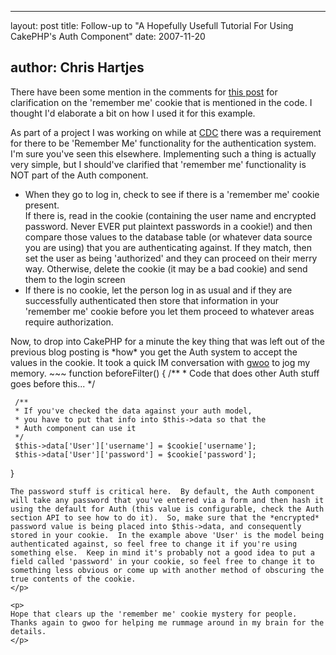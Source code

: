 <hr />

<p>layout: post
title: Follow-up to "A Hopefully Usefull Tutorial For Using CakePHP's Auth Component"
date: 2007-11-20</p>

<h2>author: Chris Hartjes</h2>

<p>
There have been some mention in the comments for <a href="http://www.littlehart.net/atthekeyboard/2007/09/11/a-hopefully-useful-tutorial-for-using-cakephps-auth-component/">this post</a> for clarification on the 'remember me' cookie that is mentioned in the code.  I thought I'd elaborate a bit on how I used it for this example.</p>

<p>
As part of a project I was working on while at <a href="http://www.cakedevelopment.com">CDC</a> there was a requirement for there to be 'Remember Me' functionality for the authentication system.  I'm sure you've seen this elsewhere.  Implementing such a thing is actually very simple, but I should've clarified that 'remember me' functionality is NOT part of the Auth component.  
<ul>
<li>When they go to log in, check to see if there is a 'remember me' cookie present.</li>
<ii>If there is, read in the cookie (containing the user name and encrypted password.  Never EVER put plaintext passwords in a cookie!) and then compare those values to the database table (or whatever data source you are using) that you are authenticating against.  If they match, then set the user as being 'authorized' and they can proceed on their merry way.  Otherwise, delete the cookie (it may be a bad cookie) and send them to the login screen
<li>If there is no cookie, let the person log in as usual and if they are successfully authenticated then store that information  in your 'remember me' cookie before you let them proceed to whatever areas require authorization.</li>
</ii></ul>
</p>

<p>
Now, to drop into CakePHP for a minute the key thing that was left out of the previous blog posting is *how* you get the Auth system to accept the values in the cookie.  It took a quick IM conversation with <a href="http://rd11.com/">gwoo</a> to jog my memory.
~~~
function beforeFilter() {
     /**
     * Code that does other Auth stuff goes before this...
     */

     /**
     * If you've checked the data against your auth model,
     * you have to put that info into $this->data so that the
     * Auth component can use it
     */
     $this->data['User']['username'] = $cookie['username'];
     $this->data['User']['password'] = $cookie['password'];
}
~~~
The password stuff is critical here.  By default, the Auth component will take any password that you've entered via a form and then hash it using the default for Auth (this value is configurable, check the Auth section API to see how to do it).  So, make sure that the *encrypted* password value is being placed into $this->data, and consequently stored in your cookie.  In the example above 'User' is the model being authenticated against, so feel free to change it if you're using something else.  Keep in mind it's probably not a good idea to put a field called 'password' in your cookie, so feel free to change it to something less obvious or come up with another method of obscuring the true contents of the cookie.
</p>

<p>
Hope that clears up the 'remember me' cookie mystery for people.  Thanks again to gwoo for helping me rummage around in my brain for the details.
</p>
